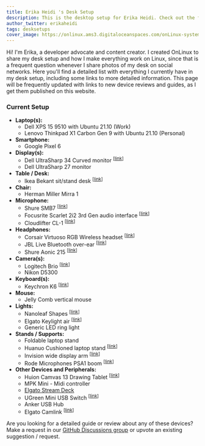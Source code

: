 ```yaml
---
title: Erika Heidi 's Desk Setup 
description: This is the desktop setup for Erika Heidi. Check out the full list of devices and gadgets I use for work and side projects!
author_twitter: erikaheidi
tags: desksetups
cover_image: https://onlinux.ams3.digitaloceanspaces.com/onLinux-systems-post-banners.png
---
```


Hi! I'm Erika, a developer advocate and content creator. I created OnLinux to share my desk setup and how I make everything work on Linux, since that is a frequent question whenever I share photos of my desk on social networks. Here you'll find a detailed list with everything I currently have in my desk setup, including some  links to more detailed information. This page will be frequently updated with links to new device reviews and guides, as I get them published on this website.

### Current Setup

- **Laptop(s):**
    - Dell XPS 15 9510 with Ubuntu 21.10 (Work) 
    - Lenovo Thinkpad X1 Carbon Gen 9 with Ubuntu 21.10 (Personal)
- **Smartphone:**
  - Google Pixel 6 
- **Display(s):**
    - Dell UltraSharp 34 Curved monitor <sup>[[link](https://www.dell.com/nl-nl/shop/dell-ultrasharp-34-curved-usb-c-hub-monitor-u3421we/apd/210-axql/monitoren-monitoraccessoires)]</sup>
    - Dell UltraSharp 27 monitor 
- **Table / Desk:**
    - Ikea Bekant sit/stand desk <sup>[[link](https://www.ikea.com/nl/en/p/bekant-desk-sit-stand-black-stained-ash-veneer-black-s69282219/#content)]</sub>
- **Chair:**
    - Herman Miller Mirra 1
- **Microphone:**
    - Shure SMB7 <sup>[[link](https://www.amazon.nl/gp/product/B0002E4Z8M)]</sup>
    - Focusrite Scarlet 2i2 3rd Gen audio interface <sup>[[link](https://www.amazon.nl/gp/product/B07QR73T66/ref=ppx_yo_dt_b_asin_title_o07_s01?ie=UTF8&psc=1)]</sup>
    - Cloudlifter CL-1 <sup>[[link](https://www.amazon.nl/gp/product/B004MQSV04/ref=ppx_yo_dt_b_asin_title_o07_s01?ie=UTF8&psc=1)]</sup>
- **Headphones:**
    - Corsair Virtuoso RGB Wireless headset <sup>[[link](https://www.amazon.nl/gp/product/B07X71T4R6)]</sup>
    - JBL Live Bluetooth over-ear <sup>[[link](https://www.amazon.nl/JBL-hoofdtelefoon-ruisonderdrukking-batterijduur-Alexa-integratie/dp/B07N9DNJ62)]
    - Shure Aonic 215 <sup>[[link](https://www.amazon.nl/gp/product/B08H5XKM26)]</sup>
- **Camera(s):**
    - Logitech Brio <sup>[[link](https://www.amazon.nl/gp/product/B0748NCPN5)]</sup>
    - Nikon D5300
- **Keyboard(s):**
    - Keychron K6 <sup>[[link](https://www.keychron.com/products/keychron-k6-wireless-mechanical-keyboard)]
- **Mouse:**
    - Jelly Comb vertical mouse
- **Lights:**
    - Nanoleaf Shapes <sup>[[link](https://nanoleaf.me/en-EU/products/nanoleaf-shapes/)]</sup>
    - Elgato Keylight air <sup>[[link](https://www.elgato.com/en/key-light-air)]</sup>
    - Generic LED ring light
- **Stands / Supports:**
    - Foldable laptop stand
    - Huanuo Cushioned laptop stand <sup>[[link](https://www.amazon.nl/gp/product/B07XLJK35G)]</sub>
    - Invision wide display arm <sup>[[link](https://www.amazon.nl/gp/product/B08B8X4KBV)]</sup>
    - Rode Microphones PSA1 boom <sup>[[link](https://www.amazon.nl/gp/product/B001D7UYBO)]</sup>
- **Other Devices and Peripherals:**
  - Huion Camvas 13 Drawing Tablet <sup>[[link](https://www.amazon.nl/gp/product/B0859D63ZG)]</sup>
  - MPK Mini - Midi controller
  - [Elgato Stream Deck](/devices/elgato-stream-deck)
  - UGreen Mini USB Switch <sup>[[link](https://www.amazon.nl/gp/product/B01N6GD9JO)]</sup>
  - Anker USB Hub
  - Elgato Camlink <sup>[[link](https://www.elgato.com/en/cam-link-4k)]</sup>
  
Are you looking for a detailed guide or review about any of these devices? Make a request in our [GitHub Discussions group](https://github.com/erikaheidi/onlinux/discussions) or upvote an existing suggestion / request.